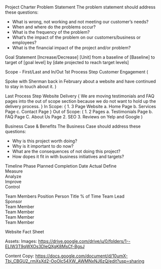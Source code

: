 Project Charter
Problem Statement
The problem statement should address these questions:
* What is wrong, not working and not meeting our customer’s needs?
* When and where do the problems occur?
* What is the frequency of the problem?
* What’s the impact of the problem on our customers/business or employees?
* What is the financial impact of the project and/or problem?

Goal Statement
[Increase/Decrease] [Unit] from a baseline of [Baseline] to target of [goal level] by [date projected to reach target levels] 

Scope - First/Last and In/Out
1st Process Step
 Customer Engagement (

Spoke with Sherman back in February about a website and have continued to stay in touch about it.
)

Last Process Step
	Website Delivery {
		We are moving testimonials and FAQ pages into the out of scope section because we do not want to hold up the delivery process.
}
In Scope:
	{
	1. 3 Page Website
		a. Home Page
		b. Services Page
		c. Contact Page
}
Out of Scope:
	(
	1. 2 Pages
		a. Testimonials Page
		b. FAQ Page
		C. About Us Page
	2. SEO
	3. Reviews on Yelp and Google
)


Business Case & Benefits
The Business Case should address these questions:
* Why is this project worth doing?
* Why is it important to do now?
* What are the consequences of not doing this project?
* How dopes it fit in with business initiatives and targets?

Timeline
Phase	Planned Completion Date	Actual
Define		
Measure		
Analyze		
Improve		
Control		


Team Members 
Position	Person	Title	% of Time
Team Lead			
Sponsor			
Team Member			
Team Member			
Team Member			
Team Member			

Website Fact Sheet

Assets:
Images:
https://drive.google.com/drive/u/0/folders/1--ELlW3T9qWXOs3DleQXgK8MsCf-BgsJ

Content Copy:
https://docs.google.com/document/d/10umX-Tbj_CBGU2_rmXsXd2-OoOlc54XW_AWMNxNJ6zQ/edit?usp=sharing


